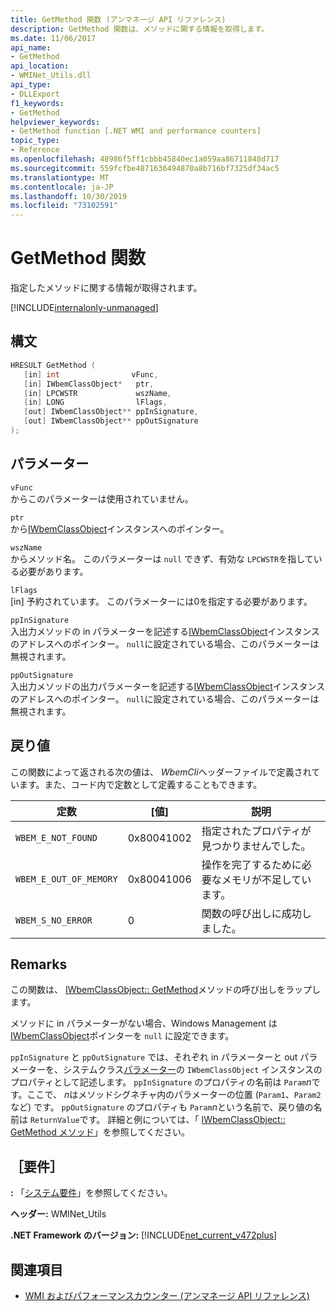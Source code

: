 ```yaml
---
title: GetMethod 関数 (アンマネージ API リファレンス)
description: GetMethod 関数は、メソッドに関する情報を取得します。
ms.date: 11/06/2017
api_name:
- GetMethod
api_location:
- WMINet_Utils.dll
api_type:
- DLLExport
f1_keywords:
- GetMethod
helpviewer_keywords:
- GetMethod function [.NET WMI and performance counters]
topic_type:
- Reference
ms.openlocfilehash: 48986f5ff1cbbb45840ec1a059aa86711848d717
ms.sourcegitcommit: 559fcfbe4871636494870a8b716bf7325df34ac5
ms.translationtype: MT
ms.contentlocale: ja-JP
ms.lasthandoff: 10/30/2019
ms.locfileid: "73102591"
---
```

# <a name="getmethod-function"></a>GetMethod 関数

指定したメソッドに関する情報が取得されます。

[!INCLUDE[internalonly-unmanaged](../../../../includes/internalonly-unmanaged.md)]

## <a name="syntax"></a>構文

```cpp
HRESULT GetMethod (
   [in] int                vFunc,
   [in] IWbemClassObject*   ptr,
   [in] LPCWSTR             wszName,
   [in] LONG                lFlags,
   [out] IWbemClassObject** ppInSignature,
   [out] IWbemClassObject** ppOutSignature
);
```

## <a name="parameters"></a>パラメーター

`vFunc`\
からこのパラメーターは使用されていません。

`ptr`\
から[IWbemClassObject](/windows/desktop/api/wbemcli/nn-wbemcli-iwbemclassobject)インスタンスへのポインター。

`wszName`\
からメソッド名。 このパラメーターは `null` できず、有効な `LPCWSTR`を指している必要があります。

`lFlags`\
[in] 予約されています。 このパラメーターには0を指定する必要があります。

`ppInSignature`\
入出力メソッドの in パラメーターを記述する[IWbemClassObject](/windows/desktop/api/wbemcli/nn-wbemcli-iwbemclassobject)インスタンスのアドレスへのポインター。 `null`に設定されている場合、このパラメーターは無視されます。

`ppOutSignature`\
入出力メソッドの出力パラメーターを記述する[IWbemClassObject](/windows/desktop/api/wbemcli/nn-wbemcli-iwbemclassobject)インスタンスのアドレスへのポインター。 `null`に設定されている場合、このパラメーターは無視されます。

## <a name="return-value"></a>戻り値

この関数によって返される次の値は、 *WbemCli*ヘッダーファイルで定義されています。また、コード内で定数として定義することもできます。

|定数  |[値]  |説明  |
|---------|---------|---------|
|`WBEM_E_NOT_FOUND` | 0x80041002 | 指定されたプロパティが見つかりませんでした。 |
|`WBEM_E_OUT_OF_MEMORY` | 0x80041006 | 操作を完了するために必要なメモリが不足しています。 |
|`WBEM_S_NO_ERROR` | 0 | 関数の呼び出しに成功しました。  |

## <a name="remarks"></a>Remarks

この関数は、 [IWbemClassObject:: GetMethod](/windows/desktop/api/wbemcli/nf-wbemcli-iwbemclassobject-getmethod)メソッドの呼び出しをラップします。

メソッドに in パラメーターがない場合、Windows Management は[IWbemClassObject](/windows/desktop/api/wbemcli/nn-wbemcli-iwbemclassobject)ポインターを `null` に設定できます。

`ppInSignature` と `ppOutSignature` では、それぞれ in パラメーターと out パラメーターを、システムクラス[パラメーター](/windows/desktop/WmiSdk/--parameters)の `IWbemClassObject` インスタンスのプロパティとして記述します。 `ppInSignature` のプロパティの名前は `Param`*n*です。ここで、 *n*はメソッドシグネチャ内のパラメーターの位置 (`Param1`、`Param2`など) です。 `ppOutSignature` のプロパティも `Param`*n*という名前で、戻り値の名前は `ReturnValue`です。 詳細と例については、「 [IWbemClassObject:: GetMethod メソッド](/windows/desktop/api/wbemcli/nf-wbemcli-iwbemclassobject-getmethod)」を参照してください。

## <a name="requirements"></a>［要件］

**:** 「[システム要件](../../get-started/system-requirements.md)」を参照してください。

**ヘッダー:** WMINet_Utils

**.NET Framework のバージョン:** [!INCLUDE[net_current_v472plus](../../../../includes/net-current-v472plus.md)]

## <a name="see-also"></a>関連項目

- [WMI およびパフォーマンスカウンター (アンマネージ API リファレンス)](index.md)
